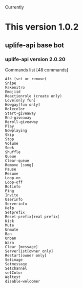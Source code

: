 Currently
# This version 1.0.2 

## uplife-api base bot

### uplife-api version 2.0.20

Commands list [48 commands]

```
Afk (set or remove)
Snipe
Fakenitro
Emojiid
Reactionrole (create only)
Love[only fun]
Howgay[fun only]
Rolecolor
Start-giveaway
End-giveaway
Reroll-giveaway
Play
Nowplaying
Skip
Stop
Volume
Seek
Shuffle
Queue
Clear-queue
Remove [song]
Pause
Resume
Loop-on
Loop-off
Botinfo
Ping
Invite
Userinfo
Serverinfo
Help
Setprefix
Reset-prefix[real prefix]
Kick
Mute
Unmute
Ban
Unban
Warn
Clear [message]
Serverlist[owner only]
Restart[owner only]
Setimage
Setmessage
Setchannel
setColor
Weltest
disable-welcomer
```
